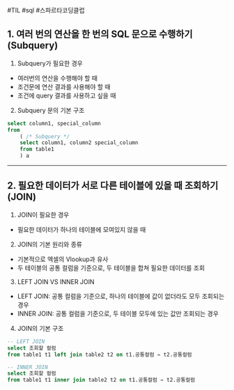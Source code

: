 #TIL #sql #스파르타코딩클럽 

## 1. 여러 번의 연산을 한 번의 SQL 문으로 수행하기(Subquery)

1) Subquery가 필요한 경우

- 여러번의 연산을 수행해야 할 때
- 조건문에 연산 결과를 사용해야 할 때
- 조건에 query 결과를 사용하고 싶을 때

2) Subquery 문의 기본 구조

```sql
select column1, special_column
from
	( /* Subquery */
    select column1, column2 special_column
    from table1
    ) a
```

---

## 2. 필요한 데이터가 서로 다른 테이블에 있을 때 조회하기(JOIN)

1) JOIN이 필요한 경우

- 필요한 데이터가 하나의 테이블에 모여있지 않을 때

2) JOIN의 기본 원리와 종류

- 기본적으로 엑셀의 Vlookup과 유사
- 두 테이블의 공통 컬럼을 기준으로, 두 테이블을 합쳐 필요한 데이터를 조회

3) LEFT JOIN VS INNER JOIN

- LEFT JOIN: 공통 컬럼을 기준으로, 하나의 테이블에 값이 없더라도 모두 조회되는 경우
- INNER JOIN: 공통 컬럼을 기준으로, 두 테이블 모두에 있는 값만 조회되는 경우

4) JOIN의 기본 구조

```sql
-- LEFT JOIN
select 조회할 컬럼
from table1 t1 left join table2 t2 on t1.공통컬럼 = t2.공통컬럼

-- INNER JOIN
select 조회할 컬럼
from table1 t1 inner join table2 t2 on t1.공통컬럼 = t2.공통컬럼
```